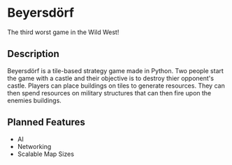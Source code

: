 # Beyersdörf
The third worst game in the Wild West!

## Description
Beyersdörf is a tile-based strategy game made in Python. Two people start the game with a castle and their objective is to destroy thier opponent's castle. Players can place buildings on tiles to generate resources. They can then spend resources on military structures that can then fire upon the enemies buildings.

## Planned Features
- AI
- Networking
- Scalable Map Sizes